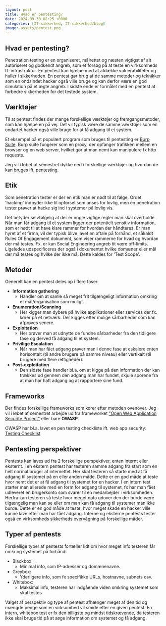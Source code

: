 ```yaml
---
layout: post
title: Hvad er pentesting?
date: 2024-09-30 08:25 +0000
categories: [IT-sikkerhed, IT-sikkerhed/blog]
image: assets/pentest.png
---
```


## Hvad er pentesting?
Penetration testing er en organiseret, målrettet og næsten vigtigst af alt autoriseret og godkendt angreb, som et forsøg på at teste en virksomheds IT-infrastruktur. En pentest kan hjælpe med at afdække vulnerabiliteter og huller i sikkerheden. En pentest gør brug af de samme metoder og teknikker som en ondsindet hacker også ville bruge og kan derfor være en god simulation på et ægte angreb. I sidste ende er formålet med en pentest at forbedre sikkerheden for det testede system.

## Værktøjer
Til at pentest findes der mange forskellige værktøjer og fremgangsmetoder, som kan hjælpe en på vej. Det vil typisk være de samme værktøjer som en ondartet hacker også ville bruge for at få adgang til et system.  

Et eksempel på et populært program som bruges til pentesting er [Burp Suite](https://portswigger.net/burp/communitydownload). Burp suite fungerer som en proxy, der opfanger trafikken mellem en browser og en web server, hvilket gør at man nemt kan manipulere fx http requests.

Jeg vil i løbet af semestret dykke ned i forskellige værktøjer og hvordan de kan bruges ift. pentesting.

## Etik
Som penetration tester er der en etik man er nødt til at følge. Ordet 'hacking' indbyder ikke til opførsel som anses for lovlig, men en penetration tester prøver at hacke sig ind i systemer på lovlig vis.

Det betyder selvfølgelig at der er nogle vigtige regler man skal overholde. Når man får adgang til et system ligger der potentielt sensitiv information, som er nødt til at have klare rammer for hvordan der håndteres. Er man hyret af et firma, vil der typisk blive lavet en aftale på forhånd, et såkaldt Rules Of Engagement dokument, som viser rammerne for hvad og hvordan der må testes. Fx. er kan Social Engineering angreb tit være off-limits.  
Ligeledes udspecificeres der også i dokumentet hvilke domæner eller mål der må testes og hvilke der ikke må. Dette kaldes for 'Test Scope'.

## Metoder
Generelt kan en pentest deles op i flere faser:
- **Information gathering**
  - Handler om at samle så meget frit tilgængeligt information omkring et mål/organisation som muligt.
- **Enumeration/Scanning**
  - Her kigger man dybere på hvilke applikationer eller services der fx. kører på et netværk. Der kigges efter mulige sårbarheder som kan afprøves senere.
- **Exploitation**
  - Her prøver man at udnytte de fundne sårbarheder fra den tidligere fase og derved få adgang til et system.
- **Privilige Escalation**
  - Når man har fået adgang prøver man i denne fase at eskalere enten horisontalt (til andre brugere på samme niveau) eller vertikalt (til brugere med flere rettigheder).
- **Post-exploitation**
  - Den sidste fase handler bl.a. om at kigge på den information der kan trækkes ud gennem den adgang man har fundet, skjule sporene fra at man har haft adgang og at rapportere sine fund.

## Frameworks
Der findes forskellige frameworks som kører efter metoden ovenover.
Jeg vil i løbet af semestret arbejde ud fra frameworket ["Open Web Application Security Project"](https://owasp.org/) eller bare **OWASP**.

OWASP har bl.a. lavet en pen testing checkliste ift. web app security: [Testing Checklist](https://github.com/OWASP/wstg/blob/master/checklists/checklist.md)

## Pentesting perspektiver
Pentests kan laves ud fra 2 forskellige perspektiver, enten internt eller eksternt.
I en ekstern pentest har testeren samme adgang fra start som en helt normal bruger af internettet. Her skal testeren så starte med at få adgang til systemet på en eller anden måde. Dette er en god måde at teste hvor nemt det er at få adgang til systemet for en hacker.
I en intern test starter man allerede med en form for adgang til systemet, fx har man fået udleveret en brugerkonto som svarer til en medarbejder i virksomheden. Herfra kan testeren så teste hvor meget data udover den der burde være tilgængelig man kan se eller om man kan få adgang til systemer man ikke burde. Dette er en god måde at teste, hvor meget skade en hacker ville kunne lave efter man har fået adgang.
Interne og eksterne pentests tester også en virksomheds sikkerheds overvågning på forskellige måder.

## Typer af pentests
Forskellige typer af pentests fortæller lidt om hvor meget info testeren får omkring systemet på forhånd:
- Blackbox:
  - Minimal info, som IP-adresser og domænenavne.
- Greybox:
  - Yderligere info, som fx specifikke URLs, hostnavne, subnets osv.
- Whitebox:
  - Maksimal info, testeren har indgående viden omkring systemet som skal testes

Valget af perspektiv og type af pentest afhænger meget af den tid og mængde penge som en virksomhed vil smide efter en given pentest. En intern, whitebox test er fx den billigste og mindst tidskrævende, da testeren ikke skal bruge tid på at søge information om systemet og få adgang.
